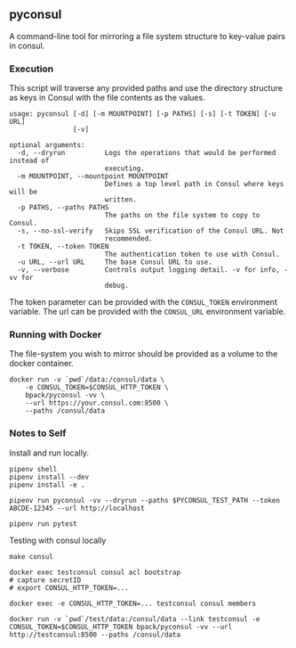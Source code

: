 ## pyconsul
A command-line tool for mirroring a file system structure to key-value pairs in consul.

### Execution
This script will traverse any provided paths and use the directory structure as keys in
Consul with the file contents as the values.

```
usage: pyconsul [-d] [-m MOUNTPOINT] [-p PATHS] [-s] [-t TOKEN] [-u URL]
                [-v]

optional arguments:
  -d, --dryrun          Logs the operations that would be performed instead of
                        executing.
  -m MOUNTPOINT, --mountpoint MOUNTPOINT
                        Defines a top level path in Consul where keys will be
                        written.
  -p PATHS, --paths PATHS
                        The paths on the file system to copy to Consul.
  -s, --no-ssl-verify   Skips SSL verification of the Consul URL. Not
                        recommended.
  -t TOKEN, --token TOKEN
                        The authentication token to use with Consul.
  -u URL, --url URL     The base Consul URL to use.
  -v, --verbose         Controls output logging detail. -v for info, -vv for
                        debug.
```

The token parameter can be provided with the `CONSUL_TOKEN` environment variable.
The url can be provided with the `CONSUL_URL` environment variable.

### Running with Docker
The file-system you wish to mirror should be provided as a volume to the docker container.
```
docker run -v `pwd`/data:/consul/data \
    -e CONSUL_TOKEN=$CONSUL_HTTP_TOKEN \
    bpack/pyconsul -vv \
    --url https://your.consul.com:8500 \
    --paths /consul/data
```

### Notes to Self
Install and run locally.

```
pipenv shell
pipenv install --dev
pipenv install -e .

pipenv run pyconsul -vv --dryrun --paths $PYCONSUL_TEST_PATH --token ABCDE-12345 --url http://localhost

pipenv run pytest
```

Testing with consul locally
```
make consul

docker exec testconsul consul acl bootstrap
# capture secretID
# export CONSUL_HTTP_TOKEN=...

docker exec -e CONSUL_HTTP_TOKEN=... testconsul consul members

docker run -v `pwd`/test/data:/consul/data --link testconsul -e CONSUL_TOKEN=$CONSUL_HTTP_TOKEN bpack/pyconsul -vv --url http://testconsul:8500 --paths /consul/data

```
